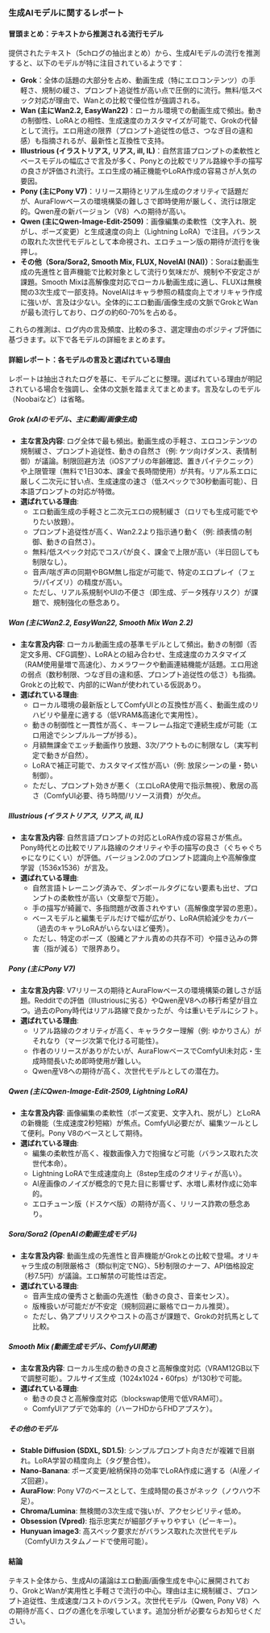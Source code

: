 ### 生成AIモデルに関するレポート

#### 冒頭まとめ：テキストから推測される流行モデル
提供されたテキスト（5chログの抽出まとめ）から、生成AIモデルの流行を推測すると、以下のモデルが特に注目されているようです：
- **Grok**：全体の話題の大部分を占め、動画生成（特にエロコンテンツ）の手軽さ、規制の緩さ、プロンプト追従性が高い点で圧倒的に流行。無料/低スペック対応が理由で、Wanとの比較で優位性が強調される。
- **Wan (主にWan2.2, EasyWan22)**：ローカル環境での動画生成で頻出。動きの制御性、LoRAとの相性、生成速度のカスタマイズが可能で、Grokの代替として流行。エロ用途の限界（プロンプト追従性の低さ、つなぎ目の違和感）も指摘されるが、最新性と互換性で支持。
- **Illustrious (イラストリアス, リアス, ill, IL)**：自然言語プロンプトの柔軟性とベースモデルの幅広さで言及が多く、Ponyとの比較でリアル路線や手の描写の良さが評価され流行。エロ生成の補正機能やLoRA作成の容易さが人気の要因。
- **Pony (主にPony V7)**：リリース期待とリアル生成のクオリティで話題だが、AuraFlowベースの環境構築の難しさで即時使用が厳しく、流行は限定的。Qwen産の新バージョン（V8）への期待が高い。
- **Qwen (主にQwen-Image-Edit-2509)**：画像編集の柔軟性（文字入れ、脱がし、ポーズ変更）と生成速度の向上（Lightning LoRA）で注目。バランスの取れた次世代モデルとして本命視され、エロチューン版の期待が流行を後押し。
- **その他（Sora/Sora2, Smooth Mix, FLUX, NovelAI (NAI)）**：Soraは動画生成の先進性と音声機能で比較対象として流行り気味だが、規制や不安定さが課題。Smooth Mixは高解像度対応でローカル動画生成に適し、FLUXは無検閲の3次生成で一部支持。NovelAIはキャラ参照の精度向上でオリキャラ作成に強いが、言及は少ない。全体的にエロ動画/画像生成の文脈でGrokとWanが最も流行しており、ログの約60-70%を占める。

これらの推測は、ログ内の言及頻度、比較の多さ、選定理由のポジティブ評価に基づきます。以下で各モデルの詳細をまとめます。

#### 詳細レポート：各モデルの言及と選ばれている理由
レポートは抽出されたログを基に、モデルごとに整理。選ばれている理由が明記されている場合を強調し、全体の文脈を踏まえてまとめます。言及なしのモデル（Noobaiなど）は省略。

##### Grok (xAIのモデル、主に動画/画像生成)
- **主な言及内容**: ログ全体で最も頻出。動画生成の手軽さ、エロコンテンツの規制緩さ、プロンプト追従性、動きの自然さ（例: ケツ向けダンス、表情制御）が議論。制限回避方法（iOSアプリの年齢確認、置きパイテクニック）や上限管理（無料で1日30本、課金で長時間使用）が共有。リアル系エロに厳しく二次元に甘い点、生成速度の速さ（低スペックで30秒動画可能）、日本語プロンプトの対応が特徴。
- **選ばれている理由**: 
  - エロ動画生成の手軽さと二次元エロの規制緩さ（ロリでも生成可能でやりたい放題）。
  - プロンプト追従性が高く、Wan2.2より指示通り動く（例: 顔表情の制御、動きの自然さ）。
  - 無料/低スペック対応でコスパが良く、課金で上限が高い（半日回しても制限なし）。
  - 音声/喘ぎ声の同期やBGM無し指定が可能で、特定のエロプレイ（フェラ/パイズリ）の精度が高い。
  - ただし、リアル系規制やUIの不便さ（即生成、データ残存リスク）が課題で、規制強化の懸念あり。

##### Wan (主にWan2.2, EasyWan22, Smooth Mix Wan 2.2)
- **主な言及内容**: ローカル動画生成の基準モデルとして頻出。動きの制御（否定文多用、CFG調整）、LoRAとの組み合わせ、生成速度のカスタマイズ（RAM使用量増で高速化）、カメラワークや動画連結機能が話題。エロ用途の弱点（数秒制限、つなぎ目の違和感、プロンプト追従性の低さ）も指摘。Grokとの比較で、内部的にWanが使われている仮説あり。
- **選ばれている理由**: 
  - ローカル環境の最新版としてComfyUIとの互換性が高く、動画生成のリハビリや量産に適する（低VRAM&高速化で実用性）。
  - 動きの制御性と一貫性が高く、キーフレーム指定で連続生成が可能（エロ用途でシンプルループが捗る）。
  - 月額無課金でエッチ動画作り放題、3次/アウトものに制限なし（実写判定で動きが自然）。
  - LoRAで補正可能で、カスタマイズ性が高い（例: 放尿シーンの量・勢い制御）。
  - ただし、プロンプト効きが悪く（エロLoRA使用で指示無視）、敷居の高さ（ComfyUI必要、待ち時間/リソース消費）が欠点。

##### Illustrious (イラストリアス, リアス, ill, IL)
- **主な言及内容**: 自然言語プロンプトの対応とLoRA作成の容易さが焦点。Pony時代との比較でリアル路線のクオリティや手の描写の良さ（ぐちゃぐちゃになりにくい）が評価。バージョン2.0のプロンプト認識向上や高解像度学習（1536x1536）が言及。
- **選ばれている理由**: 
  - 自然言語トレーニング済みで、ダンボールタグにない要素も出せ、プロンプトの柔軟性が高い（文章型で万能）。
  - 手の描写が綺麗で、多指問題が改善されやすい（高解像度学習の恩恵）。
  - ベースモデルと編集モデルだけで幅が広がり、LoRA供給減少をカバー（過去のキャラLoRAがいらないほど優秀）。
  - ただし、特定のポーズ（股縄とアナル責めの共存不可）や描き込みの弊害（指が減る）で限界あり。

##### Pony (主にPony V7)
- **主な言及内容**: V7リリースの期待とAuraFlowベースの環境構築の難しさが話題。Redditでの評価（Illustriousに劣る）やQwen産V8への移行希望が目立つ。過去のPony時代はリアル路線で良かったが、今は重いモデルにシフト。
- **選ばれている理由**: 
  - リアル路線のクオリティが高く、キャラクター理解（例: ゆかりさん）がそれなり（マージ次第で化ける可能性）。
  - 作者のリリースがありがたいが、AuraFlowベースでComfyUI未対応・生成時間長いため即時使用が難しい。
  - Qwen産V8への期待が高く、次世代モデルとしての潜在力。

##### Qwen (主にQwen-Image-Edit-2509, Lightning LoRA)
- **主な言及内容**: 画像編集の柔軟性（ポーズ変更、文字入れ、脱がし）とLoRAの新機能（生成速度2秒短縮）が焦点。ComfyUI必要だが、編集ツールとして便利。Pony V8のベースとして期待。
- **選ばれている理由**: 
  - 編集の柔軟性が高く、複数画像入力で抱擁など可能（バランス取れた次世代本命）。
  - Lightning LoRAで生成速度向上（8step生成のクオリティが高い）。
  - AI産画像のノイズが概念的で見た目に影響せず、水増し素材作成に効率的。
  - エロチューン版（ドスケベ版）の期待が高く、リリース詐欺の懸念あり。

##### Sora/Sora2 (OpenAIの動画生成モデル)
- **主な言及内容**: 動画生成の先進性と音声機能がGrokとの比較で登場。オリキャラ生成の制限厳格さ（類似判定でNG）、5秒制限のナーフ、API価格設定（秒7.5円）が議論。エロ解禁の可能性は否定。
- **選ばれている理由**: 
  - 音声生成の優秀さと動画の先進性（動きの良さ、音楽センス）。
  - 版権扱いが可能だが不安定（規制回避に厳格でローカル推奨）。
  - ただし、偽アプリリスクやコストの高さが課題で、Grokの対抗馬として比較。

##### Smooth Mix (動画生成モデル、ComfyUI関連)
- **主な言及内容**: ローカル生成の動きの良さと高解像度対応（VRAM12GB以下で調整可能）。フルサイズ生成（1024x1024・60fps）が130秒で可能。
- **選ばれている理由**: 
  - 動きの良さと高解像度対応（blockswap使用で低VRAM可）。
  - ComfyUIアプデで効率的（ハーフHDからFHDアプスケ）。

##### その他のモデル
- **Stable Diffusion (SDXL, SD1.5)**: シンプルプロンプト向きだが複雑で目崩れ。LoRA学習の精度向上（タグ整合性）。
- **Nano-Banana**: ポーズ変更/絵柄保持の効率でLoRA作成に適する（AI産ノイズ回避）。
- **AuraFlow**: Pony V7のベースとして、生成時間の長さがネック（ノウハウ不足）。
- **Chroma/Lumina**: 無検閲の3次生成で強いが、アクセシビリティ低め。
- **Obsession (Vpred)**: 指示忠実だが細部グチャりやすい（ピーキー）。
- **Hunyuan image3**: 高スペック要求だがバランス取れた次世代モデル（ComfyUIカスタムノードで使用可能）。

#### 結論
テキスト全体から、生成AIの議論はエロ動画/画像生成を中心に展開されており、GrokとWanが実用性と手軽さで流行の中心。理由は主に規制緩さ、プロンプト追従性、生成速度/コストのバランス。次世代モデル（Qwen, Pony V8）への期待が高く、ログの進化を示唆しています。追加分析が必要ならお知らせください。